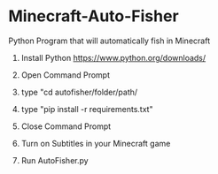 # Minecraft-Auto-Fisher
Python Program that will automatically fish in Minecraft

1. Install Python 
https://www.python.org/downloads/

2. Open Command Prompt

3. type "cd autofisher/folder/path/

4. type "pip install -r requirements.txt"

5. Close Command Prompt

6. Turn on Subtitles in your Minecraft game

7. Run AutoFisher.py


